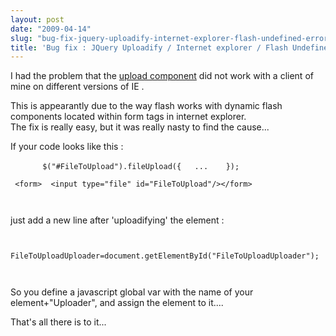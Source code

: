 ```yaml
---
layout: post
date: "2009-04-14"
slug: "bug-fix-jquery-uploadify-internet-explorer-flash-undefined-error"
title: 'Bug fix : JQuery Uploadify / Internet explorer / Flash Undefined error'
---
```


<p>
I had the problem that the <a href="http://www.corebvba.be/blog/admin/Pages/www.uploadify.com">upload component</a> did not work with a client of mine on different versions of IE . 
</p>
<p>
This is appearantly due to the way flash works with dynamic flash components located within form tags in internet explorer.<br />
The fix is really easy, but it was really nasty to find the cause... 
</p>
<p>
If your code looks like this : 
</p>
<p>
&nbsp;&nbsp;&nbsp;&nbsp;&nbsp;&nbsp;&nbsp;&nbsp;&nbsp;&nbsp;&nbsp;&nbsp; <code>$(&quot;#FileToUpload&quot;).fileUpload({&nbsp;&nbsp; ...&nbsp;&nbsp;&nbsp; });&nbsp;</code>
</p>
<p>
<code></code><code>&nbsp;&lt;form&gt;&nbsp; &lt;input type=&quot;file&quot; id=&quot;FileToUpload&quot;/&gt;&lt;/form&gt; <br />
<br />
</code>just add a new line after &#39;uploadifying&#39; the element : <code>&nbsp;&nbsp;&nbsp;&nbsp;&nbsp;&nbsp;&nbsp;&nbsp; <br />
<br />
FileToUploadUploader=document.getElementById(&quot;FileToUploadUploader&quot;); <br />
<br />
</code>So you define a javascript global var with the name of your element+&quot;Uploader&quot;, and assign the element to it.... 
</p>
<p>
That&#39;s all there is to it... 
</p>
<p>
&nbsp;
</p>
